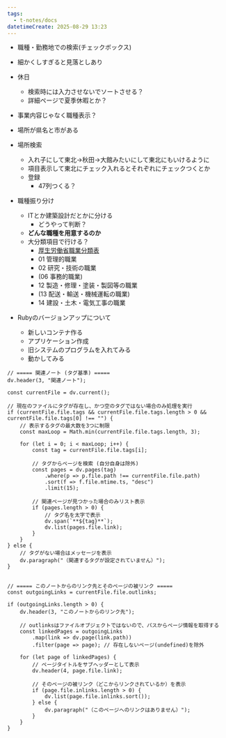 ```yaml
---
tags:
  - t-notes/docs
datetimeCreate: 2025-08-29 13:23
---
```

- 職種・勤務地での検索(チェックボックス)

- 細かくしすぎると見落としあり

- 休日
    - 検索時には入力させないでソートさせる？
    - 詳細ページで夏季休暇とか？

- 事業内容じゃなく職種表示？

- 場所が県名と市がある

- 場所検索
    - 入れ子にして東北→秋田→大館みたいにして東北にもいけるように
    - 項目表示して東北にチェック入れるとそれぞれにチェックつくとか
    - 登録
        - 47列つくる？

- 職種振り分け
    - ITとか建築設計だとかに分ける
        - どうやって判断？
    - **どんな職種を用意するのか**
    - 大分類項目で行ける？
	    - [厚生労働省職業分類表](https://www.mhlw.go.jp/content/11650000/001030651.pdf)
	    - 01 管理的職業
	    - 02 研究・技術の職業
	    - (06 事務的職業)
	    - 12 製造・修理・塗装・製図等の職業
	    - (13 配送・輸送・機械運転の職業)
	    - 14 建設・土木・電気工事の職業

- Rubyのバージョンアップについて
    - 新しいコンテナ作る
    - アプリケーション作成
    - 旧システムのプログラムを入れてみる
    - 動かしてみる






```dataviewjs
// ===== 関連ノート (タグ基準) =====
dv.header(3, "関連ノート");

const currentFile = dv.current();

// 現在のファイルにタグが存在し、かつ空のタグではない場合のみ処理を実行
if (currentFile.file.tags && currentFile.file.tags.length > 0 && currentFile.file.tags[0] !== "") {
    // 表示するタグの最大数を3つに制限
    const maxLoop = Math.min(currentFile.file.tags.length, 3);

    for (let i = 0; i < maxLoop; i++) {
        const tag = currentFile.file.tags[i];
        
        // タグからページを検索 (自分自身は除外)
        const pages = dv.pages(tag)
            .where(p => p.file.path !== currentFile.file.path) 
            .sort(f => f.file.mtime.ts, "desc")
            .limit(15);
        
        // 関連ページが見つかった場合のみリスト表示
        if (pages.length > 0) {
            // タグ名を太字で表示
            dv.span(`**${tag}**`); 
            dv.list(pages.file.link);
        }
    }
} else {
    // タグがない場合はメッセージを表示
    dv.paragraph("（関連するタグが設定されていません）");
}


// ===== このノートからのリンク先とそのページの被リンク =====
const outgoingLinks = currentFile.file.outlinks;

if (outgoingLinks.length > 0) {
    dv.header(3, "このノートからのリンク先");
    
    // outlinksはファイルオブジェクトではないので、パスからページ情報を取得する
    const linkedPages = outgoingLinks
        .map(link => dv.page(link.path))
        .filter(page => page); // 存在しないページ(undefined)を除外

    for (let page of linkedPages) {
        // ページタイトルをサブヘッダーとして表示
        dv.header(4, page.file.link);
        
        // そのページの被リンク（どこからリンクされているか）を表示
        if (page.file.inlinks.length > 0) {
            dv.list(page.file.inlinks.sort());
        } else {
            dv.paragraph("（このページへのリンクはありません）");
        }
    }
}
```